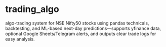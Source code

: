 # trading_algo
algo-trading system for NSE Nifty50 stocks using pandas technicals, backtesting, and ML-based next-day predictions—supports yfinance data, optional Google Sheets/Telegram alerts, and outputs clear trade logs for easy analysis.
